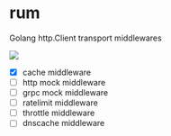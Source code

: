 # rum
Golang http.Client transport middlewares

[![](https://travis-ci.org/YouEclipse/rum.svg?branch=master)](https://travis-ci.org/YouEclipse/rum) 

- [x] cache middleware
- [ ] http mock middleware
- [ ] grpc mock middleware
- [ ] ratelimit middleware
- [ ] throttle middleware
- [ ] dnscache middleware